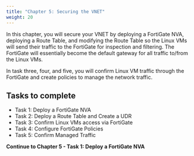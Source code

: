 ```yaml
---
title: "Chapter 5: Securing the VNET"
weight: 20
---
```


In this chapter, you will secure your VNET by deploying a FortiGate NVA, deploying a Route Table, and modifying the Route Table so the Linux VMs will send their traffic to the FortiGate for inspection and filtering.  The FortiGate will essentially become the default gateway for all traffic to/from the Linux VMs.

In task three, four, and five, you will confirm Linux VM traffic through the FortiGate and create policies to manage the network traffic.

## Tasks to complete

- Task 1:  Deploy a FortiGate NVA
- Task 2:  Deploy a Route Table and Create a UDR
- Task 3:  Confirm Linux VMs access via FortiGate
- Task 4:  Configure FortiGate Policies
- Task 5:  Confirm Managed Traffic

**Continue to Chapter 5 - Task 1: Deploy a FortiGate NVA**
